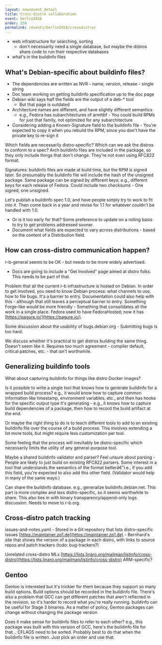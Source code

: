 ```yaml
---
layout: new/event_detail
title: Cross-distro collaboration
event: berlin2016
order: 250
permalink: /events/berlin2016/crossdistro/
---
```


* web infrastructure for searching, sorting
  * don't necessarily need a single database, but maybe the distros share code to run their respective databases
* what's in the buildinfo files

## What's Debian-specific about buildinfo files?

* The dependencies are written as NVR - name, version, release - single string
* Doc team working on getting buildinfo specification up to the doc page
* Debian wiki says half the fields are the output of a deb-* tool
  * But that page is outdated
* Architecture names are different, and have slightly different semantics
  * e.g., Fedora has subarchitectures of armhbf - You could build RPMs for just that family, not optimized for any subarchitecture
* Considering adding a Known-Signature field to the buildinfo file - You're expected to copy it when you rebuild the RPM, since you don't have the private key to re-sign it

Which fields are necessarily distro-specific?  Which can we ask the distros to conform to a spec?
Arch buildinfo files are included in the package, so they only include things that don't change.  They're not even using RFC822 format.

Signatures: buildinfo files are made at build time, but the RPM is signed later.  So presumably the buildinfo file will include the hash of the unsigned package.  Same package can be signed by different keys; e.g., different keys for each release of Fedora.
Could include two checksums - One signed, one unsigned.

Let's publish a buildinfo spec 1.0, and have people simply try to work to fit into it.  Then come back in a year and revise for 1.1 for whatever couldn't be handled with 1.0.

 * Or is it too early for that?  Some preference to update on a rolling basis to try to get problems addressed sooner.
 * Document what fields are expected to vary across distributions - based on the content of a Distribution field.

## How can cross-distro communication happen?

r-b-general seems to be OK - but needs to be more widely advertised.

 * Docs are going to include a "Get Involved" page aimed at distro folks.  This needs to be part of that.

Problem that all the current r-b infrastructure is hosted on Debian.  In order to get involved, you need to know Debian process: what channels to use, how to file bugs.  It's a barrier to entry.  Documentation could also help with this - although that still leaves a perceptual barrier to entry.  Something Forge-like would be more friendly - Something that consolidates all the work in a single place.  Fedora used to have FedoraHosted; now it has [https://pagure.io/](https://pagure.io/).

Some discussion about the usability of bugs.debian.org - Submitting bugs is too hard.

We discuss whether it's practical to get distros building the same thing.  Doesn't seem like it.  Requires too much agreement - compiler default, critical patches, etc. - that isn't worthwhile.

## Generalizing buildinfo tools

What about capturing buildinfo for things like distro Docker images?

Is it possible to write a single tool that knows how to generate buildinfo for a wrapped build process?  e.g., it would know how to capture common information like timestamp, environment variables, etc., and then has hooks for the specific output type it's generating - e.g., it knows how to capture build dependencies of a package, then how to record the build artifact at the end.

Or maybe the right thing to do is to teach different tools to add to an existing buildinfo file over the course of a build process.  This involves extending a lot more tools, but might require less customization per tool.

Some feeling that the process will inevitably be distro-specific which necessarily limits the utility of any general-purpose tool.

Maybe a shared buildinfo validator and parser?  Feel unsure about parsing - People are likely to just build on existing RFC822 parsers.  Some interest in a tool that understands the semantics of the format betterâ€”i.e., if you add this field, you're expected to also add this other field.  (Validator would help in many of the same ways.)

Can share the buildinfo database.  e.g., generalize buildinfo.debian.net.  This part is more complex and less distro-specific, so it seems worthwhile to share.  This also ties in with binary transparency/append-only logs discussion.  Needs to move to r-b.org.

## Cross-distro patch tracking

issues-and-notes.yaml - Stored in a Git repository that lists distro-specific issues
[https://maintainer.zq1.de](https://maintainer.zq1.de) - Bernhard's site that shows the version of a package in each distro, with links to source repos and patch trackers (todo: bug-trackers?)

Unrelated cross-distro MLs
[https://lists.linaro.org/mailman/listinfo/cross-distro](https://lists.linaro.org/mailman/listinfo/cross-distro) ARM-specific?

## Gentoo

Gentoo is interested but it's trickier for them because they support so many build options.  Build options should be recorded in the buildinfo file.
There's also a problem that GCC can get different patches that aren't reflected in the revision, so it's harder to record what you're really running.
buildinfo can be useful for Stage 3 binaries.
As a matter of policy, Gentoo packages can change without changing the package version

Does it make sense for buildinfo files to refer to each other?  e.g., this package was built with this version of GCC, here's the buildinfo file for that...
CFLAGS need to be sorted.  Probably best to do that when the buildinfo file is written.  Just pick an order and use that.


